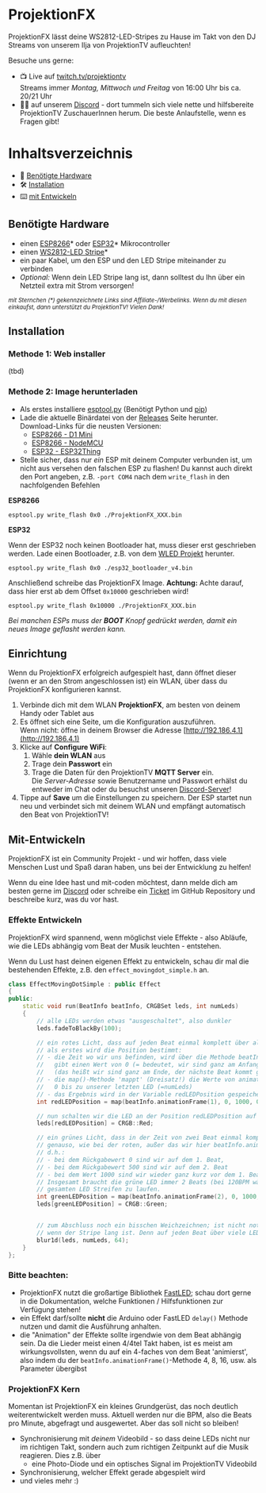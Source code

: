 # ProjektionFX

ProjektionFX lässt deine WS2812-LED-Stripes zu Hause im Takt von den DJ Streams von unserem Ilja von ProjektionTV aufleuchten!

Besuche uns gerne:
- 📺 Live auf [twitch.tv/projektiontv](https://www.twitch.tv/projektiontv/)  
Streams immer *Montag, Mittwoch und Freitag* von 16:00 Uhr bis ca. 20/21 Uhr
- 🤷‍♂️ auf unserem [Discord](https://discord.gg/92JNBJR) - dort tummeln sich viele nette und hilfsbereite ProjektionTV ZuschauerInnen herum. Die beste Anlaufstelle, wenn es Fragen gibt!

# Inhaltsverzeichnis

- 🔌 [Benötigte Hardware](#benötigte-hardware)
- 🛠 [Installation](#installation)
- ⌨️ [mit Entwickeln](#mit-entwickeln)

## Benötigte Hardware
- einen [ESP8266](https://amzn.to/38htUZG)* oder [ESP32](https://amzn.to/38h9P5I)* Mikrocontroller
- einen [WS2812-LED Stripe](https://amzn.to/2LL7WH3)*
- ein paar Kabel, um den ESP und den LED Stripe miteinander zu verbinden
- *Optional:* Wenn dein LED Stripe lang ist, dann solltest du Ihn über ein Netzteil extra mit Strom versorgen!


<sup>*mit Sternchen (\*) gekennzeichnete Links sind Affiliate-/Werbelinks. Wenn du mit diesen einkaufst, dann unterstützt du ProjektionTV! Vielen Dank!*</sup>

## Installation

### Methode 1: Web installer

(tbd)

### Methode 2: Image herunterladen

- Als erstes installiere [esptool.py](https://docs.espressif.com/projects/esptool/en/latest/esp32/) (Benötigt Python und [pip](https://pip.pypa.io/en/stable/installation/))
- Lade die aktuelle Binärdatei von der [Releases](https://github.com/ProjektionTV/ProjektionFX/releases) Seite herunter.  
    Download-Links für die neusten Versionen:
    - [ESP8266 - D1 Mini](https://github.com/realSixi/ProjektionFX/releases/latest/download/ProjektionFX_d1_mini_ESP8266.bin)
    - [ESP8266 - NodeMCU](https://github.com/realSixi/ProjektionFX/releases/latest/download/ProjektionFX_nodemcuv2_ESP8266.bin)
    - [ESP32 - ESP32Thing](https://github.com/realSixi/ProjektionFX/releases/latest/download/ProjektionFX_esp32thing_ESP32.bin)
- Stelle sicher, dass nur *ein* ESP mit deinem Computer verbunden ist, um nicht aus versehen den falschen ESP zu flashen! Du kannst auch direkt den Port angeben, z.B. `-port COM4` nach dem `write_flash` in den nachfolgenden Befehlen

**ESP8266**
```
esptool.py write_flash 0x0 ./ProjektionFX_XXX.bin
```

**ESP32**

Wenn der ESP32 noch keinen Bootloader hat, muss dieser erst geschrieben werden. Lade einen Bootloader, z.B. von dem [WLED Projekt](https://github.com/Aircoookie/WLED/releases/download/v0.13.1/esp32_bootloader_v4.bin) herunter.

```
esptool.py write_flash 0x0 ./esp32_bootloader_v4.bin
```

Anschließend schreibe das ProjektionFX Image. **Achtung:** Achte darauf, dass hier erst ab dem Offset `0x10000` geschrieben wird!
```
esptool.py write_flash 0x10000 ./ProjektionFX_XXX.bin 
```

*Bei manchen ESPs muss der **BOOT** Knopf gedrückt werden, damit ein neues Image geflasht werden kann.*

## Einrichtung

Wenn du ProjektionFX erfolgreich aufgespielt hast, dann öffnet dieser (wenn er an den Strom angeschlossen ist) ein WLAN, über dass du ProjektionFX konfigurieren kannst.

1. Verbinde dich mit dem WLAN **ProjektionFX**, am besten von deinem Handy oder Tablet aus
2. Es öffnet sich eine Seite, um die Konfiguration auszuführen.  
Wenn nicht: öffne in deinem Browser die Adresse [http://192.186.4.1](http://192.186.4.1)
3. Klicke auf **Configure WiFi**:
    1. Wähle **dein WLAN** aus
    2. Trage dein **Passwort** ein
    3. Trage die Daten für den ProjektionTV **MQTT Server** ein.  
    Die *Server-Adresse* sowie Benutzername und Passwort erhälst du entweder im Chat oder du besuchst unseren [Discord-Server](https://discord.gg/92JNBJR)!
4. Tippe auf **Save** um die Einstellungen zu speichern. Der ESP startet nun neu und verbindet sich mit deinem WLAN und empfängt automatisch den Beat von ProjektionTV!    


## Mit-Entwickeln

ProjektionFX ist ein Community Projekt - und wir hoffen, dass viele Menschen Lust und Spaß daran haben, uns bei der Entwicklung zu helfen!

Wenn du eine Idee hast und mit-coden möchtest, dann melde dich am besten gerne im [Discord](https://discord.gg/92JNBJR) oder schreibe ein [Ticket](https://github.com/ProjektionTV/ProjektionFX/issues) im GitHub Repository und beschreibe kurz, was du vor hast.

### Effekte Entwickeln

ProjektionFX wird spannend, wenn möglichst viele Effekte - also Abläufe, wie die LEDs abhängig vom Beat der Musik leuchten - entstehen. 

Wenn du Lust hast deinen eigenen Effekt zu entwickeln, schau dir mal die bestehenden Effekte, z.B. den `effect_movingdot_simple.h` an.


```cpp
class EffectMovingDotSimple : public Effect
{
public:
    static void run(BeatInfo beatInfo, CRGBSet leds, int numLeds)
    {
        // alle LEDs werden etwas "ausgeschaltet", also dunkler
        leds.fadeToBlackBy(100); 

        // ein rotes Licht, dass auf jeden Beat einmal komplett über alle LEDs läuft
        // als erstes wird die Position bestimmt:
        // - die Zeit wo wir uns befinden, wird über die Methode beatInfo.animationFrame(1) abgefragt und 
        //   gibt einen Wert von 0 (= bedeutet, wir sind ganz am Anfang, also der Beat kam gerade) bis 1000 
        //   (das heißt wir sind ganz am Ende, der nächste Beat kommt gleich!) zurück
        // - die map()-Methode 'mappt' (Dreisatz!) die Werte von animationFrame (0-1000) auf den Bereich von
        //   0 bis zu unserer letzten LED (=numLeds)
        // - das Ergebnis wird in der Variable redLEDPosition gespeichert
        int redLEDPosition = map(beatInfo.animationFrame(1), 0, 1000, 0, numLeds);

        // nun schalten wir die LED an der Position redLEDPosition auf rot
        leds[redLEDPosition] = CRGB::Red;

        // ein grünes Licht, dass in der Zeit von zwei Beat einmal komplett über alle LEDs läuft:
        // genauso, wie bei der roten, außer das wir hier beatInfo.animationFrame(2) aufrufen,
        // d.h.:
        // - bei dem Rückgabewert 0 sind wir auf dem 1. Beat,
        // - bei dem Rückgabewert 500 sind wir auf dem 2. Beat
        // - bei dem Wert 1000 sind wir wieder ganz kurz vor dem 1. Beat
        // Insgesamt braucht die grüne LED immer 2 Beats (bei 120BPM wäre das 1 Sekunde), um über den 
        // gesamten LED Streifen zu laufen.
        int greenLEDPosition = map(beatInfo.animationFrame(2), 0, 1000, 0, numLeds);
        leds[greenLEDPosition] = CRGB::Green;


        // zum Abschluss noch ein bisschen Weichzeichnen; ist nicht notwendig, aber etwas 'schöner' und weicher,
        // wenn der Stripe lang ist. Denn auf jeden Beat über viele LEDs laufen ist schon ganz schön schnell ;)
        blur1d(leds, numLeds, 64);
    }
};
```

### Bitte beachten:
- ProjektionFX nutzt die großartige Bibliothek [FastLED](https://github.com/FastLED/FastLED); schau dort gerne in die Dokumentation, welche Funktionen / Hilfsfunktionen zur Verfügung stehen!
- ein Effekt darf/sollte **nicht** die Arduino oder FastLED `delay()` Methode nutzen und damit die Ausführung anhalten.
- die "Animation" der Effekte sollte irgendwie von dem Beat abhängig sein. Da die Lieder meist einen 4/4tel Takt haben, ist es meist am wirkungsvollsten, wenn du auf ein 4-faches von dem Beat 'animierst', also indem du der `beatInfo.animationFrame()`-Methode 4, 8, 16, usw. als Parameter übergibst


### ProjektionFX Kern

Momentan ist ProjektionFX ein kleines Grundgerüst, das noch deutlich weiterentwickelt werden muss. 
Aktuell werden nur die BPM, also die Beats pro Minute, abgefragt und ausgewertet. Aber das soll nicht so bleiben!

- Synchronisierung mit *deinem* Videobild - so dass deine LEDs nicht nur im richtigen Takt, sondern auch zum richtigen Zeitpunkt auf die Musik reagieren. Dies z.B. über
  - eine Photo-Diode und ein optisches Signal im ProjektionTV Videobild
- Synchronisierung, welcher Effekt gerade abgespielt wird
- und vieles mehr :)